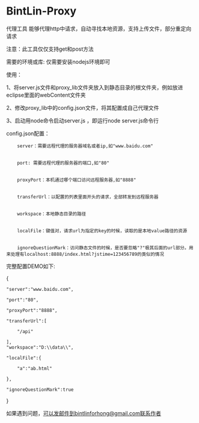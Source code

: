 # BintLin-Proxy
代理工具
能够代理http中请求，自动寻找本地资源，支持上传文件，部分重定向请求



注意：此工具仅仅支持get和post方法




需要的环境或库: 仅需要安装nodejs环境即可

使用：


1、将server.js文件和proxy_lib文件夹放入到静态目录的根文件夹，例如放进eclipse里面的webContent文件夹


2、修改proxy_lib中的config.json文件，将其配置成自己代理文件


3、启动用node命令启动server.js ，即运行node server.js命令行










config.json配置：

   		server：需要远程代理的服务器域名或者ip,如"www.baidu.com"


   		port: 需要远程代理的服务器的端口,如"80"


   		proxyPort：本机通过哪个端口访问远程服务器,如"8888"


   		transferUrl：以配置的列表里面开头的请求，全部转发到远程服务器


   		workspace：本地静态目录的路径


   		localFile：键值对，请求url为指定的key的时候，读取的是本地value路径的资源


   		ignoreQuestionMark：访问静态文件的时候，是否要忽略"?"极其后面的url部分。用来处理有localhost:8888/index.html?jstime=123456789的类似的情况


完整配置DEMO如下:


{

	"server":"www.baidu.com",

	"port":"80", 

	"proxyPort":"8888",    

	"transferUrl":[ 

		"/api"

	],
	"workspace":"D:\\data\\",

	"localFile":{

		"a":"ab.html"

	},

	"ignoreQuestionMark":true
}






如果遇到问题，可以发邮件到bintlinforhong@gmail.com联系作者